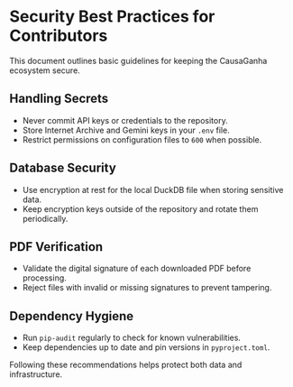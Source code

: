 # Security Best Practices for Contributors

This document outlines basic guidelines for keeping the CausaGanha ecosystem secure.

## Handling Secrets

- Never commit API keys or credentials to the repository.
- Store Internet Archive and Gemini keys in your `.env` file.
- Restrict permissions on configuration files to `600` when possible.

## Database Security

- Use encryption at rest for the local DuckDB file when storing sensitive data.
- Keep encryption keys outside of the repository and rotate them periodically.

## PDF Verification

- Validate the digital signature of each downloaded PDF before processing.
- Reject files with invalid or missing signatures to prevent tampering.

## Dependency Hygiene

- Run `pip-audit` regularly to check for known vulnerabilities.
- Keep dependencies up to date and pin versions in `pyproject.toml`.

Following these recommendations helps protect both data and infrastructure.

